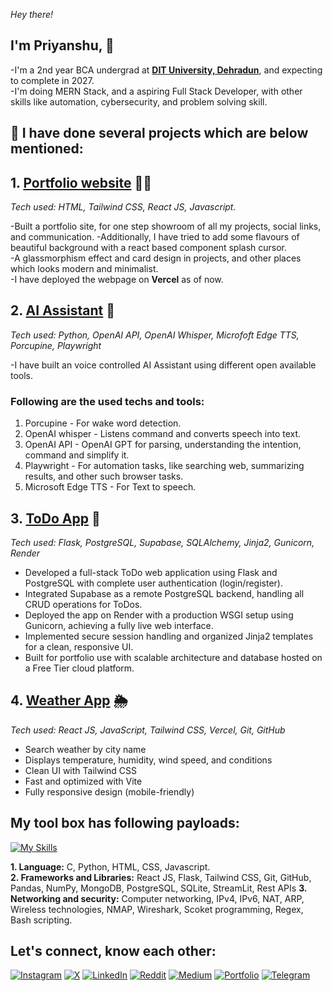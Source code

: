 *Hey there!*
## I'm Priyanshu, 👋  
-I'm a 2nd year BCA undergrad at **[DIT University, Dehradun](https://www.dituniversity.edu.in/)**, and expecting to complete in 2027.  
-I'm doing MERN Stack, and a aspiring Full Stack Developer, with other skills like automation, cybersecurity, and problem solving skill.  

## 🚀 I have done several projects which are below mentioned:    
## 1. [Portfolio website](https://priyanshu8.vercel.app/)  👨‍💻   
*Tech used: HTML, Tailwind CSS, React JS, Javascript.*

-Built a portfolio site, for one step showroom of all my projects, social links, and communication.
-Additionally, I have tried to add some flavours of beautiful background with a react based component splash cursor.  
-A glassmorphism effect and card design in projects, and other places which looks modern and minimalist.  
-I have deployed the webpage on **Vercel** as of now.

## 2. [AI Assistant](https://github.com/yansh07/AiAssistant) 🤖    
*Tech used: Python, OpenAI API, OpenAI Whisper, Microfoft Edge TTS, Porcupine, Playwright*  

-I have built an voice controlled AI Assistant using different open available tools.  
### Following are the used techs and tools:  
1. Porcupine - For wake word detection.
2. OpenAI whisper - Listens command and converts speech into text.
3. OpenAI API - OpenAI GPT for parsing, understanding the intention, command and simplify it.
4. Playwright - For automation tasks, like searching web, summarizing results, and other such browser tasks.
5. Microsoft Edge TTS - For Text to speech.

## 3. [ToDo App](https://flask-todo-app-7cqt.onrender.com/) 🔗  
*Tech used: Flask, PostgreSQL, Supabase, SQLAlchemy, Jinja2, Gunicorn, Render*  

- Developed a full-stack ToDo web application using Flask and PostgreSQL with complete user authentication (login/register).  
- Integrated Supabase as a remote PostgreSQL backend, handling all CRUD operations for ToDos.  
- Deployed the app on Render with a production WSGI setup using Gunicorn, achieving a fully live web interface.  
- Implemented secure session handling and organized Jinja2 templates for a clean, responsive UI.  
- Built for portfolio use with scalable architecture and database hosted on a Free Tier cloud platform.  

## 4. [Weather App](https://chaiandrain.vercel.app/) 🌦️  
*Tech used: React JS, JavaScript, Tailwind CSS, Vercel, Git, GitHub*  

- Search weather by city name
- Displays temperature, humidity, wind speed, and conditions
- Clean UI with Tailwind CSS
- Fast and optimized with Vite
- Fully responsive design (mobile-friendly)

## My tool box has following payloads:  
[![My Skills](https://skillicons.dev/icons?i=c,python,html,css,javascript,&theme=dark)](https://skillicons.dev)  

**1. Language:** C, Python, HTML, CSS, Javascript.  
**2. Frameworks and Libraries:** React JS, Flask, Tailwind CSS, Git, GitHub, Pandas, NumPy, MongoDB, PostgreSQL, SQLite, StreamLit, Rest APIs
**3. Networking and security:** Computer networking, IPv4, IPv6, NAT, ARP, Wireless technologies, NMAP, Wireshark, Scoket programming, Regex, Bash scripting.  

## Let's connect, know each other:  

[![Instagram](https://img.shields.io/badge/Instagram-%23E4405F.svg?logo=Instagram&logoColor=white)](https://www.instagram.com/yansh.08/)
[![X](https://img.shields.io/badge/X-black.svg?logo=x&logoColor=white)](https://x.com/yansh_08)
[![LinkedIn](https://img.shields.io/badge/LinkedIn-%230077B5.svg?logo=linkedin&logoColor=white)](https://www.linkedin.com/in/yansh08/)
[![Reddit](https://img.shields.io/badge/Reddit-%23FF4500.svg?logo=reddit&logoColor=white)](https://www.reddit.com/user/entropykimkc/)
[![Medium](https://img.shields.io/badge/Medium-%23000000.svg?logo=medium&logoColor=white)](https://yansh08.medium.com/)
[![Portfolio](https://img.shields.io/badge/Portfolio-%2312100E.svg?logo=vercel&logoColor=white)](https://priyanshu8.vercel.app/)
[![Telegram](https://img.shields.io/badge/Telegram-%230088CC.svg?logo=telegram&logoColor=white)](https://t.me/pksinghji)

